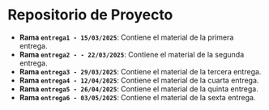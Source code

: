 # Repositorio de Proyecto
- **Rama `entrega1 - 15/03/2025`**: Contiene el material de la primera entrega.
- **Rama `entrega2 - - 22/03/2025`**: Contiene el material de la segunda entrega.
- **Rama `entrega3 - 29/03/2025`**: Contiene el material de la tercera entrega.
- **Rama `entrega4 - 12/04/2025`**: Contiene el material de la cuarta entrega.
- **Rama `entrega5 - 26/04/2025`**: Contiene el material de la quinta entrega.
- **Rama `entrega6 - 03/05/2025`**: Contiene el material de la sexta entrega.
